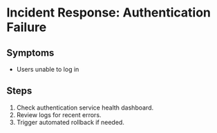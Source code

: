 # Incident Response: Authentication Failure

## Symptoms
- Users unable to log in

## Steps
1. Check authentication service health dashboard.
2. Review logs for recent errors.
3. Trigger automated rollback if needed.